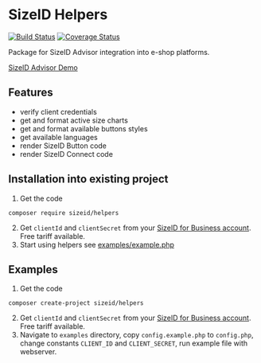 # SizeID Helpers
[![Build Status](https://travis-ci.org/sizeid/helpers.svg?branch=master)](https://travis-ci.org/sizeid/helpers.svg?branch=master)
[![Coverage Status](https://coveralls.io/repos/github/sizeid/helpers/badge.svg?branch=php5.4)](https://coveralls.io/github/sizeid/helpers?branch=php5.4)

Package for SizeID Advisor integration into e-shop platforms.

[SizeID Advisor Demo](http://demo.sizeid.com/advisor.products/)

## Features

* verify client credentials
* get and format active size charts
* get and format available buttons styles
* get available languages
* render SizeID Button code
* render SizeID Connect code


## Installation into existing project

1. Get the code
```
composer require sizeid/helpers
```
2. Get `clientId` and `clientSecret` from your [SizeID for Business account](https://business.sizeid.com/integration.settings/). Free tariff available.
3. Start using helpers see [examples/example.php](examples/example.php)

## Examples

1. Get the code
```
composer create-project sizeid/helpers
```
2. Get `clientId` and `clientSecret` from your [SizeID for Business account](https://business.sizeid.com/integration.settings/). Free tariff available.
3. Navigate to `examples` directory, copy `config.example.php` to `config.php`, change constants `CLIENT_ID` and `CLIENT_SECRET`, run example file with webserver.
